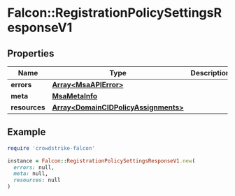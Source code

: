 # Falcon::RegistrationPolicySettingsResponseV1

## Properties

| Name | Type | Description | Notes |
| ---- | ---- | ----------- | ----- |
| **errors** | [**Array&lt;MsaAPIError&gt;**](MsaAPIError.md) |  |  |
| **meta** | [**MsaMetaInfo**](MsaMetaInfo.md) |  |  |
| **resources** | [**Array&lt;DomainCIDPolicyAssignments&gt;**](DomainCIDPolicyAssignments.md) |  |  |

## Example

```ruby
require 'crowdstrike-falcon'

instance = Falcon::RegistrationPolicySettingsResponseV1.new(
  errors: null,
  meta: null,
  resources: null
)
```

